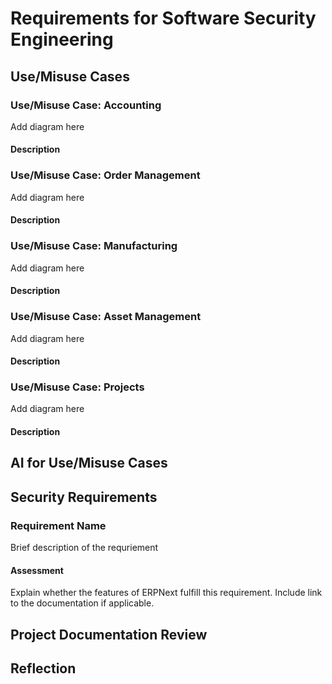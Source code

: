 # Requirements for Software Security Engineering

## Use/Misuse Cases

### Use/Misuse Case: Accounting

Add diagram here

#### Description


### Use/Misuse Case: Order Management

Add diagram here

#### Description


### Use/Misuse Case: Manufacturing

Add diagram here

#### Description

### Use/Misuse Case: Asset Management

Add diagram here

#### Description


### Use/Misuse Case: Projects

Add diagram here

#### Description


## AI for Use/Misuse Cases


## Security Requirements

### Requirement Name

Brief description of the requriement

#### Assessment

Explain whether the features of ERPNext fulfill this requirement. Include link to the documentation if applicable.


## Project Documentation Review


## Reflection